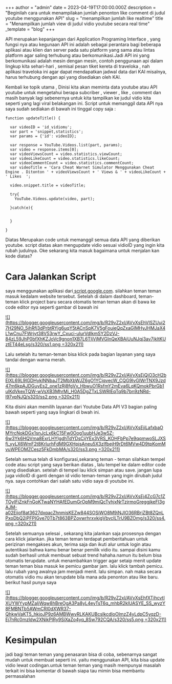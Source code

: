 +++
author = "admin"
date = 2023-04-19T17:00:00.000Z
description = "Beginilah cara untuk menampilakan jumlah penonton like comment di judul youtube menggunakan API"
slug = "menampilkan jumlah like realtime"
title = "Menampilkan jumlah  view di judul vidio youtube secara real time"
_template = "blog"
+++


API merupakan kepanjangan dari Application Programing Interface , yang fungsi nya atau kegunaan API ini adalah sebagai perantara bagi beberapa aplikasi atau klien dan server pada satu platform yang sama atau lintas platform agar saling terhubung atau berkomunikasi.Jadi API ini yang berkomunikasi adalah mesin dengan mesin, contoh penggunaan api dalam lingkup kita sehari-hari , semisal pesan tiket kereta di traveloka , nah aplikasi traveloka ini agar dapat mendapatkan jadwal data dari KAI misalnya, harus terhubung dengan api yang disediakan oleh KAI.

Kembali ke topik utama , Dinisi kita akan meminta data youtube atau API youtube untuk mengetahui berapa subcriber , viewer , like , comment dan masih banyak lagi sebenernya untuk kita tampilkan ke judul vidio kita seperti yang lagi viral belakangan ini. Script untuk memanggil data API nya saya sudah sediakan di bawah ini tinggal copy saja :

    
    function updateTitle() {
      
      var videoID = 'id_vidiomu'; 
      var part = 'snippet,statistics';
      var params = {'id': videoID};
      
      var response = YouTube.Videos.list(part, params);
      var video = response.items[0];
      var videoViewsCount = video.statistics.viewCount;
      var videoLikeCount = video.statistics.likeCount;
      var videoCommentCount = video.statistics.commentCount;
      var videoTitle = 'Cara Cheat Warnet Simulator Menggunakan Cheat Engine . Ditonton ' + videoViewsCount + ' Views & ' + videoLikeCount + ' Likes  ';
      
      video.snippet.title = videoTitle;
      
      try{
        YouTube.Videos.update(video, part);
        
      }catch(e){
        
      
      }
      
    }

Diatas Merupakan code untuk memanggil semua data API yang diberikan youtube. script diatas akan mengupdate vidio sesuai vidioID yang ingin kita rubah judulnya. Oke sekarang kita masuk bagaimana untuk menjalan kan kode diatas?

# **Cara Jalankan Script**

saya menggunakan aplikasi dari[ script.google.com](https://draft.blogger.com/blog/post/edit/2783221079845210795/92236100600774363#). silahkan teman teman masuk kedalam website tersebut. Setelah di dalam dashboard, teman-teman klick project baru secara otomatis teman teman akan di bawa ke code editor nya seperti gambar di bawah ini

[![](https://blogger.googleusercontent.com/img/b/R29vZ2xl/AVvXsEhVlSZUuj27H29NO_5ihRfj3dPrbtRYjg6uqY5tACnSpK7V5gFouieQqZxaGlMHyJHMJaX4L1wCnu7FWrjyt38V53rwY_Cxuci-ulurVdIkmSY2DzVJ-84zL59JhP0bfXhKZJoVc9gnon1XB7L6TIjVjMVGInQeXBAiUuNJqj3av7jkltKUztET44eLsg/s320/ss1.png =320x211)](https://draft.blogger.com/blog/post/edit/2783221079845210795/92236100600774363#)

  
  
Lalu setelah itu teman-teman bisa klick pada bagian layanan yang saya tandai dengan warna merah.

[![](https://blogger.googleusercontent.com/img/b/R29vZ2xl/AVvXsEjQjO3cH2bElXL69L9IGDHyklNNbaJT2MbXbWJZ6gO1YCjqvecW_CQG9IvGlWrTNX9Jzd47m6kpAJDGuyEs2_one1zRj8fgVv_HbwuO1RsfmY2mEva6LqKQmokPbrGb1uIKdVkexTQW-wVsXB3MhrMi_H0A5DgZTxLSWRIEqTq9b7bn9zNRd-l97vpNJQ/s320/ss2.png =320x211)](https://draft.blogger.com/blog/post/edit/2783221079845210795/92236100600774363#)

Kita disini akan memilih layanan dari Youtube Data API V3 bagian paling bawah seperti yang saya lingkari di bwah ini. 

[![](https://blogger.googleusercontent.com/img/b/R29vZ2xl/AVvXsEjiLafxbaOMYrcNokDGx1snJcLx6kC15Fw0Oog1uubHJe3w5Z-6w3Yk6HQVma8ExrLHYIgdhTdYDsCijYEx3VRS_KOHFbPp7e9qqmwoSLJXSfj_yyLX6WmF2t8KrlurhFdM9GXHpjsAneu5X3zIfbejH9rDt6MVw4D9tpKomMvuWPEOMZCesz5FkDmbMA/s320/ss3.png =320x211)](https://draft.blogger.com/blog/post/edit/2783221079845210795/92236100600774363#)

Setelah semua telah di konfigurasi,sekarang teman - teman silahkan tempel code atau script yang saya berikan diatas , lalu tempel ke dalam editor code yang disediakan. setelah di tempel lau klick simpan atau save. jangan lupa juga vidioID di ganti dengan id vidio teman-teman yang ingin dirubah judul nya. saya contohkan dari salah satu vidio saya di youtube ini.

[![](https://blogger.googleusercontent.com/img/b/R29vZ2xl/AVvXsEj4ZcG7c1ZTOylFiZnkFnGoKTwaNYHAfEDumGrOpM9miQcTyhjxNrTzjrmoGreggjkeFI3gAJM-a02Eiiof8at3627dxqacZhnmisKEZw844SOSiWO8M9iNJIO36RBrjZBt8ZQnLPxoDbQ2iPFPIGve70Tb7t863BPZovwrhrxvkigVbvcILTrU9BZOmg/s320/ss4.png =320x211)](https://draft.blogger.com/blog/post/edit/2783221079845210795/92236100600774363#)

Setelah semuanya selesai , sekarang kita jalankan saja prosesnya dengan cara klick jalankan. jika teman teman terdapat pemberitahuan untuk perizinan mengakses akun, terima saja dan ikuti alur untuk login atau autentikasi bahwa kamu benar benar pemilik vidio itu. sampai disini kamu sudah berhasil untuk membuat sebuat trend hahaha.namun itu belum bisa otomatis terupdate. untuk menambahkan trigger agar setaip menit update teman teman bisa masuk ke pemicu gambar jam. lalu klick tambah pemicu. lalu rubah yang awalnya jam menjadi menit. lalu simpan. nah maka secara otomatis vidio mu akan terupdate bila mana ada penonton atau like baru. berikut hasil punya saya

[![](https://blogger.googleusercontent.com/img/b/R29vZ2xl/AVvXsEhfXTihcvtIXUYWYypMZaIjWqw8hBreOgA3Pa8yL4eyTsT6q_mhbR2klUASYE_SS_wyzY8FMBNTb5AWmCRl0dXWR37-QhkwVaKT5_hkjoJP9z6AMBWwvRLKAKUBcsIkcdIoOlmzZ4yLdpC5yqzD-Ej7nRc0mzldw2XNikPlRy9SiXaZo4yq_8Sw792CQA/s320/ss5.png =320x211)](https://draft.blogger.com/blog/post/edit/2783221079845210795/92236100600774363#)

# **Kesimpulan**

jadi bagi teman teman yang penasaran bisa di coba, sebenarnya sangat mudah untuk membuat seperti ini. yaitu menggunakan API, kita bisa update vidio lewat codingan.untuk teman teman yang masih mempunyai masalah terkait ini bisa komentar di bawah siapa tau mimin bisa membantu permasalahan
